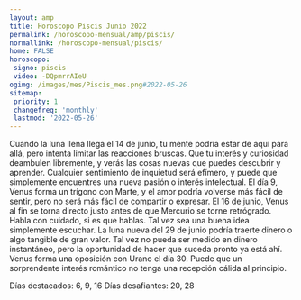 ```yaml
---
layout: amp
title: Horoscopo Piscis Junio 2022 
permalink: /horoscopo-mensual/amp/piscis/
normallink: /horoscopo-mensual/piscis/
home: FALSE
horoscopo:
 signo: piscis
 video: -DQpmrrAIeU
ogimg: /images/mes/Piscis_mes.png#2022-05-26
sitemap:
 priority: 1
 changefreq: 'monthly'
 lastmod: '2022-05-26'
---
```



Cuando la luna llena llega el 14 de junio, tu mente podría estar de aquí para allá, pero intenta limitar las reacciones bruscas. Que tu interés y curiosidad deambulen libremente, y verás las cosas nuevas que puedes descubrir y aprender. Cualquier sentimiento de inquietud será efímero, y puede que simplemente encuentres una nueva pasión o interés intelectual. 
El día 9, Venus forma un trígono con Marte, y el amor podría volverse más fácil de sentir, pero no será más fácil de compartir o expresar. El 16 de junio, Venus al fin se torna directo justo antes de que Mercurio se torne retrógrado. Habla con cuidado, si es que hablas. Tal vez sea una buena idea simplemente escuchar. 
La luna nueva del 29 de junio podría traerte dinero o algo tangible de gran valor. Tal vez no pueda ser medido en dinero instantáneo, pero la oportunidad de hacer que suceda pronto ya está ahí. 
Venus forma una oposición con Urano el día 30. Puede que un sorprendente interés romántico no tenga una recepción cálida al principio. 

Días destacados: 6, 9, 16
Días desafiantes: 20, 28